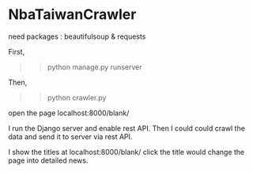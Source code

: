 # NbaTaiwanCrawler

need packages : beautifulsoup & requests

First,
>> python manage.py runserver

Then,
>> python crawler.py

open the page
localhost:8000/blank/

I run the Django server and enable rest API.
Then I could could crawl the data and send it to server via rest API.

I show the titles at localhost:8000/blank/
click the title would change the page into detailed news.


